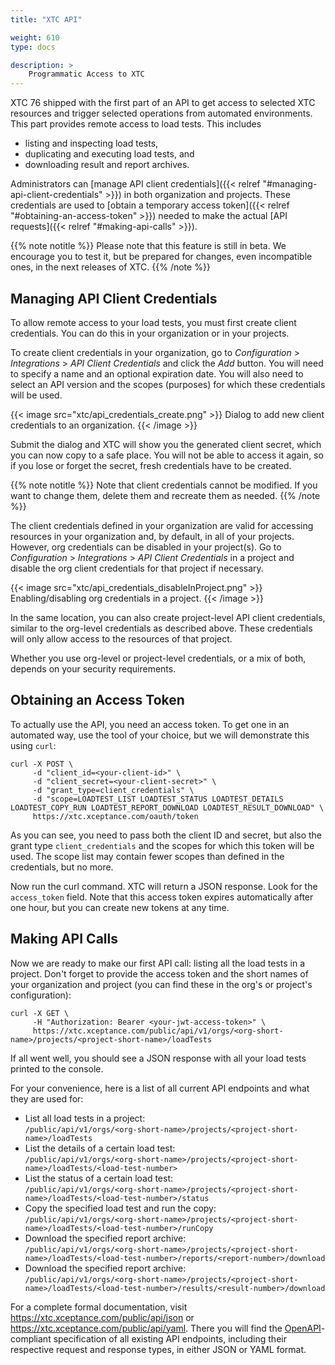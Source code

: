 ```yaml
---
title: "XTC API"

weight: 610
type: docs

description: >
    Programmatic Access to XTC
---
```


XTC 76 shipped with the first part of an API to get access to selected XTC resources and trigger selected operations from automated environments. This part provides remote access to load tests. This includes 

* listing and inspecting load tests,
* duplicating and executing load tests, and 
* downloading result and report archives.

Administrators can [manage API client credentials]({{< relref "#managing-api-client-credentials" >}}) in both organization and projects. These credentials are used to [obtain a temporary access token]({{< relref "#obtaining-an-access-token" >}}) needed to make the actual [API requests]({{< relref "#making-api-calls" >}}).

{{% note notitle %}}
Please note that this feature is still in beta. We encourage you to test it, but be prepared for changes, even incompatible ones, in the next releases of XTC.
{{% /note %}}

## Managing API Client Credentials

To allow remote access to your load tests, you must first create client credentials. You can do this in your organization or in your projects.

To create client credentials in your organization, go to *Configuration* > *Integrations* > *API Client Credentials* and click the *Add* button. You will need to specify a name and an optional expiration date. You will also need to select an API version and the scopes (purposes) for which these credentials will be used. 

{{< image src="xtc/api_credentials_create.png" >}}
Dialog to add new client credentials to an organization.
{{< /image >}}


Submit the dialog and XTC will show you the generated client secret, which you can now copy to a safe place. You will not be able to access it again, so if you lose or forget the secret, fresh credentials have to be created.

{{% note notitle %}}
Note that client credentials cannot be modified. If you want to change them, delete them and recreate them as needed.
{{% /note %}}

The client credentials defined in your organization are valid for accessing resources in your organization and, by default, in all of your projects. However, org credentials can be disabled in your project(s). Go to *Configuration* > *Integrations* > *API Client Credentials* in a project and disable the org client credentials for that project if necessary.

{{< image src="xtc/api_credentials_disableInProject.png" >}}
Enabling/disabling org credentials in a project.
{{< /image >}}

In the same location, you can also create project-level API client credentials, similar to the org-level credentials as described above. These credentials will only allow access to the resources of that project.

Whether you use org-level or project-level credentials, or a mix of both, depends on your security requirements.

## Obtaining an Access Token

To actually use the API, you need an access token. To get one in an automated way, use the tool of your choice, but we will demonstrate this using `curl`:

```
curl -X POST \
     -d "client_id=<your-client-id>" \
     -d "client_secret=<your-client-secret>" \
     -d "grant_type=client_credentials" \
     -d "scope=LOADTEST_LIST LOADTEST_STATUS LOADTEST_DETAILS LOADTEST_COPY_RUN LOADTEST_REPORT_DOWNLOAD LOADTEST_RESULT_DOWNLOAD" \
     https://xtc.xceptance.com/oauth/token
```

As you can see, you need to pass both the client ID and secret, but also the grant type `client_credentials` and the scopes for which this token will be used. The scope list may contain fewer scopes than defined in the credentials, but no more.

Now run the curl command. XTC will return a JSON response. Look for the `access_token` field. Note that this access token expires automatically after one hour, but you can create new tokens at any time.

## Making API Calls

Now we are ready to make our first API call: listing all the load tests in a project. Don't forget to provide the access token and the short names of your organization and project (you can find these in the org's or project's configuration):

```
curl -X GET \
     -H "Authorization: Bearer <your-jwt-access-token>" \
     https://xtc.xceptance.com/public/api/v1/orgs/<org-short-name>/projects/<project-short-name>/loadTests
```

If all went well, you should see a JSON response with all your load tests printed to the console.

For your convenience, here is a list of all current API endpoints and what they are used for:

* List all load tests in a project:<br>
  `/public/api/v1/orgs/<org-short-name>/projects/<project-short-name>/loadTests`
* List the details of a certain load test:<br>
  `/public/api/v1/orgs/<org-short-name>/projects/<project-short-name>/loadTests/<load-test-number>`
* List the status of a certain load test:<br>
  `/public/api/v1/orgs/<org-short-name>/projects/<project-short-name>/loadTests/<load-test-number>/status`
* Copy the specified load test and run the copy:<br>
  `/public/api/v1/orgs/<org-short-name>/projects/<project-short-name>/loadTests/<load-test-number>/runCopy`
* Download the specified report archive:<br>
  `/public/api/v1/orgs/<org-short-name>/projects/<project-short-name>/loadTests/<load-test-number>/reports/<report-number>/download`
* Download the specified report archive:<br>
  `/public/api/v1/orgs/<org-short-name>/projects/<project-short-name>/loadTests/<load-test-number>/results/<result-number>/download`

For a complete formal documentation, visit https://xtc.xceptance.com/public/api/json or https://xtc.xceptance.com/public/api/yaml. There you will find the [OpenAPI](https://www.openapis.org/)-compliant specification of all existing API endpoints, including their respective request and response types, in either JSON or YAML format.